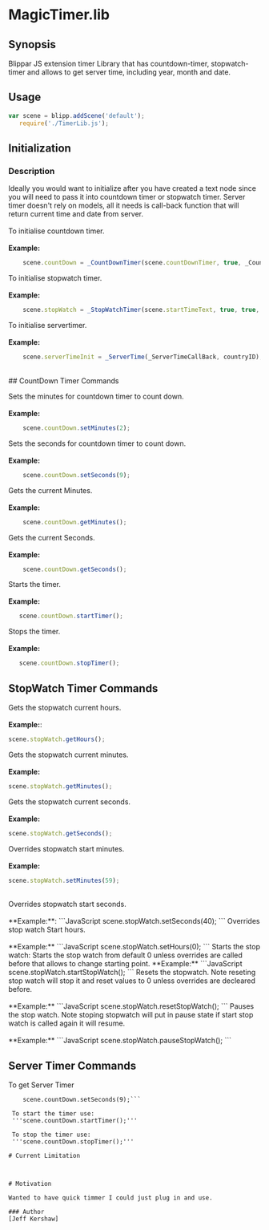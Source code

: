 # MagicTimer.lib

## Synopsis
Blippar JS extension timer Library that has countdown-timer, stopwatch-timer and allows to get server time, including year, month and date.

## Usage
```JavaScript
var scene = blipp.addScene('default');
   require('./TimerLib.js');
```  
## Initialization

### Description
Ideally you would want to initialize after you have created a text node since you will need to pass it into countdown timer or stopwatch timer. Server timer doesn't rely on models, all it needs is call-back function that will return current time and date from server.
<br><br>
 To initialise countdown timer.<br><br>
 **Example:**
```JavaScript
    scene.countDown = _CountDownTimer(scene.countDownTimer, true, _CountDowtimercallback, true);
```
To initialise stopwatch timer.<br><br>
**Example:**
```JavaScript
    scene.stopWatch = _StopWatchTimer(scene.startTimeText, true, true, true, "", "", "", true);
```
To initialise servertimer.<br><br>
**Example:**
```JavaScript
    scene.serverTimeInit = _ServerTime(_ServerTimeCallBack, countryID);
```
<br>
## CountDown Timer Commands

Sets the minutes for countdown timer to count down.<br><br>
**Example:**
```JavaScript
    scene.countDown.setMinutes(2);
```
Sets the seconds for countdown timer to count down.<br><br>
**Example:**
```JavaScript
    scene.countDown.setSeconds(9);
```
Gets the current Minutes.<br><br>
**Example:**
```JavaScript
    scene.countDown.getMinutes();
```
Gets the current Seconds.<br><br>
**Example:**
```JavaScript
    scene.countDown.getSeconds();
```
Starts the timer.<br><br>
**Example:**
```JavaScript
   scene.countDown.startTimer();
```
Stops the timer.<br><br>
**Example:**
```JavaScript
   scene.countDown.stopTimer();
```
## StopWatch Timer Commands

Gets the stopwatch current hours.<br><br>
**Example:**:
```JavaScript
scene.stopWatch.getHours();
```
Gets the stopwatch current minutes.<br><br>
**Example:**
```JavaScript
scene.stopWatch.getMinutes();
```
Gets the stopwatch current seconds.<br><br>
**Example:**
```JavaScript
scene.stopWatch.getSeconds();
```
Overrides stopwatch start minutes.<br><br>
**Example:**
```JavaScript
scene.stopWatch.setMinutes(59);
```
<br>
Overrides stopwatch start seconds.<br><br>
**Example:**:
```JavaScript
scene.stopWatch.setSeconds(40);
```
Overrides stop watch Start hours.<br><br>
**Example:**
```JavaScript
scene.stopWatch.setHours(0);
```
Starts the stop watch: Starts the stop watch from default 0 unless overrides are called before that allows to change starting point.
**Example:**
```JavaScript
scene.stopWatch.startStopWatch();
```
Resets the stopwatch. Note reseting stop watch will stop it and reset values to 0 unless overrides are decleared before.<br><br>
**Example:**
```JavaScript
scene.stopWatch.resetStopWatch();
```
Pauses the stop watch. Note stoping stopwatch will put in pause state if start stop watch is called again it will resume.<br><br>
**Example:**
```JavaScript
scene.stopWatch.pauseStopWatch();
```
<br>


## Server Timer Commands

To get Server Timer
``` scene.countDown.setMinutes(2);
    scene.countDown.setSeconds(9);```
    
 To start the timer use:
 '''scene.countDown.startTimer();'''
 
 To stop the timer use:
 '''scene.countDown.stopTimer();'''

# Current Limitation



# Motivation

Wanted to have quick timmer I could just plug in and use.

### Author
[Jeff Kershaw]
